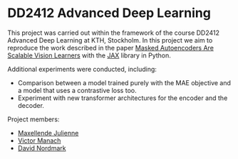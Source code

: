 # DD2412 Advanced Deep Learning

This project was carried out within the framework of the course DD2412 Advanced Deep Learning at KTH, Stockholm. In this project we aim to reproduce the work described in the paper <a href="https://arxiv.org/abs/2111.06377">Masked Autoencoders Are Scalable Vision Learners</a> with the <a href="https://github.com/google/jax">JAX</a> library in Python.

Additional experiments were conducted, including:
<ul>
<li>Comparison between a model trained purely with the MAE objective and a model that uses a contrastive loss too.</li>
<li>Experiment with new transformer architectures for the encoder and the decoder.</li>
</ul>

Project members:
<ul>
<li><a href="https://github.com/maxellende">Maxellende Julienne</a></li>
<li><a href="https://github.com/Victor-Manach">Victor Manach</a></li>
<li><a href="https://github.com/SushiQ">David Nordmark</a></li>
</ul>
